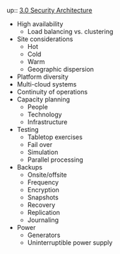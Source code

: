 up:: [3.0 Security Architecture](3.0%20Security%20Architecture.md)

- High availability
	- Load balancing vs. clustering 
- Site considerations
	- Hot
	- Cold
	- Warm
	- Geographic dispersion 
- Platform diversity 
- Multi-cloud systems 
- Continuity of operations 
- Capacity planning
	- People
	- Technology
	- Infrastructure 
- Testing
	- Tabletop exercises
	- Fail over
	- Simulation
	- Parallel processing 
- Backups
	- Onsite/offsite
	- Frequency
	- Encryption
	- Snapshots
	- Recovery
	- Replication
	- Journaling 
- Power
	- Generators
	- Uninterruptible power supply